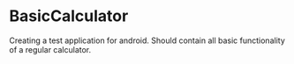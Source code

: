BasicCalculator
===============

Creating a test application for android. Should contain all basic functionality of a regular calculator.
